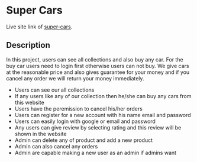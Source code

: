 # Super Cars

Live site link of [super-cars](https://super-car-a9a62.web.app/).

## Description

 In this project, users can see all collections and also buy any car. For the buy car users need to login first otherwise users can not buy. We give cars at the reasonable price and also gives guarantee for your money and if you cancel any order we will return your money immediately. 

* Users can see our all collections
* If any users like any of our collection then he/she can buy any cars from this website
* Users have the peremission to cancel his/her orders
* Users can register for a new account with his name email and password
* Users can easily login with google or email and password
* Any users can give review by selecting rating and this review will be shown in the website
* Admin can delete any of product and add a new product
* Admin can also cancel any orders
* Admin are capable making a new user as an admin if admins want